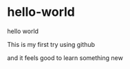 # hello-world
hello world 

This is my first try using github

and it feels good to learn something new
